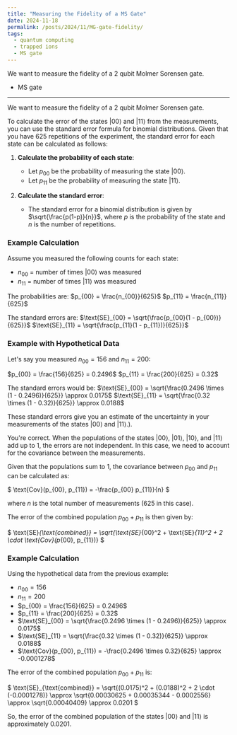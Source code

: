 ```yaml
---
title: "Measuring the Fidelity of a MS Gate"
date: 2024-11-18
permalink: /posts/2024/11/MG-gate-fidelity/
tags:
  - quantum computing
  - trapped ions
  - MS gate
---
```


We want to measure the fidelity of a 2 qubit Molmer Sorensen gate.

- MS gate
---

We want to measure the fidelity of a 2 qubit Molmer Sorensen gate.

To calculate the error of the states $|00\rangle$ and $|11\rangle$ from the measurements, you can use the standard error formula for binomial distributions. Given that you have 625 repetitions of the experiment, the standard error for each state can be calculated as follows:

1. **Calculate the probability of each state**:
   - Let $p_{00}$ be the probability of measuring the state $|00\rangle$.
   - Let $p_{11}$ be the probability of measuring the state $|11\rangle$.

2. **Calculate the standard error**:
   - The standard error for a binomial distribution is given by $\sqrt{\frac{p(1-p)}{n}}$, where $p$ is the probability of the state and $n$ is the number of repetitions.

### Example Calculation

Assume you measured the following counts for each state:
- $n_{00}$ = number of times $|00\rangle$ was measured
- $n_{11}$ = number of times $|11\rangle$ was measured

The probabilities are:
$p_{00} = \frac{n_{00}}{625}$
$p_{11} = \frac{n_{11}}{625}$

The standard errors are:
$\text{SE}_{00} = \sqrt{\frac{p_{00}(1 - p_{00})}{625}}$
$\text{SE}_{11} = \sqrt{\frac{p_{11}(1 - p_{11})}{625}}$

### Example with Hypothetical Data

Let's say you measured $n_{00} = 156$ and $n_{11} = 200$:

$p_{00} = \frac{156}{625} = 0.2496$
$p_{11} = \frac{200}{625} = 0.32$

The standard errors would be:
$\text{SE}_{00} = \sqrt{\frac{0.2496 \times (1 - 0.2496)}{625}} \approx 0.0175$
$\text{SE}_{11} = \sqrt{\frac{0.32 \times (1 - 0.32)}{625}} \approx 0.0188$

These standard errors give you an estimate of the uncertainty in your measurements of the states $|00\rangle$ and $|11\rangle$.\).


You're correct. When the populations of the states $|00\rangle$, $|01\rangle$, $|10\rangle$, and $|11\rangle$ add up to 1, the errors are not independent. In this case, we need to account for the covariance between the measurements.

Given that the populations sum to 1, the covariance between $p_{00}$ and $p_{11}$ can be calculated as:

$ \text{Cov}(p_{00}, p_{11}) = -\frac{p_{00} p_{11}}{n} $

where $n$ is the total number of measurements (625 in this case).

The error of the combined population $p_{00} + p_{11}$ is then given by:

$ \text{SE}_{\text{combined}} = \sqrt{\text{SE}_{00}^2 + \text{SE}_{11}^2 + 2 \cdot \text{Cov}(p_{00}, p_{11})} $

### Example Calculation

Using the hypothetical data from the previous example:

- $n_{00} = 156$
- $n_{11} = 200$
- $p_{00} = \frac{156}{625} = 0.2496$
- $p_{11} = \frac{200}{625} = 0.32$
- $\text{SE}_{00} = \sqrt{\frac{0.2496 \times (1 - 0.2496)}{625}} \approx 0.0175$
- $\text{SE}_{11} = \sqrt{\frac{0.32 \times (1 - 0.32)}{625}} \approx 0.0188$
- $\text{Cov}(p_{00}, p_{11}) = -\frac{0.2496 \times 0.32}{625} \approx -0.0001278$

The error of the combined population $p_{00} + p_{11}$ is:

$ \text{SE}_{\text{combined}} = \sqrt{(0.0175)^2 + (0.0188)^2 + 2 \cdot (-0.0001278)} \approx \sqrt{0.00030625 + 0.00035344 - 0.0002556} \approx \sqrt{0.00040409} \approx 0.0201 $

So, the error of the combined population of the states $|00\rangle$ and $|11\rangle$ is approximately 0.0201.